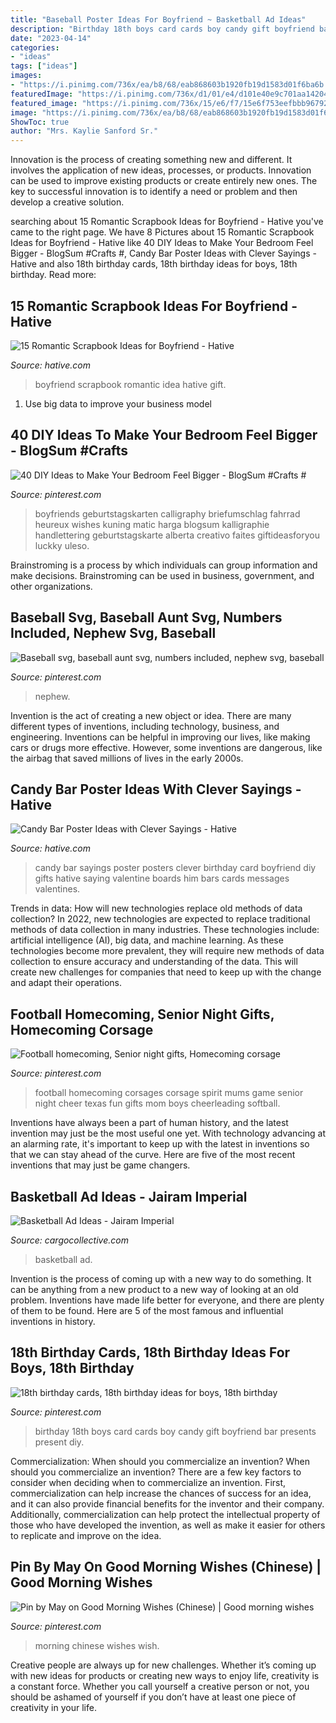 ```yaml
---
title: "Baseball Poster Ideas For Boyfriend ~ Basketball Ad Ideas"
description: "Birthday 18th boys card cards boy candy gift boyfriend bar presents present diy"
date: "2023-04-14"
categories:
- "ideas"
tags: ["ideas"]
images:
- "https://i.pinimg.com/736x/ea/b8/68/eab868603b1920fb19d1583d01f6ba6b.jpg"
featuredImage: "https://i.pinimg.com/736x/d1/01/e4/d101e40e9c701aa1420431f2b5f25786.jpg"
featured_image: "https://i.pinimg.com/736x/15/e6/f7/15e6f753eefbbb9679242b5a0d722d6f.jpg"
image: "https://i.pinimg.com/736x/ea/b8/68/eab868603b1920fb19d1583d01f6ba6b.jpg"
ShowToc: true
author: "Mrs. Kaylie Sanford Sr."
---
```



Innovation is the process of creating something new and different. It involves the application of new ideas, processes, or products. Innovation can be used to improve existing products or create entirely new ones. The key to successful innovation is to identify a need or problem and then develop a creative solution.

	

		
searching about 15 Romantic Scrapbook Ideas for Boyfriend - Hative you've came to the right page. We have 8 Pictures about 15 Romantic Scrapbook Ideas for Boyfriend - Hative like 40 DIY Ideas to Make Your Bedroom Feel Bigger - BlogSum #Crafts #, Candy Bar Poster Ideas with Clever Sayings - Hative and also 18th birthday cards, 18th birthday ideas for boys, 18th birthday. Read more:
		
    
## 15 Romantic Scrapbook Ideas For Boyfriend - Hative

<img loading=lazy src="https://hative.com/wp-content/uploads/2014/06/scrapbook-ideas-for-boyfriend/8-romantic-scrapbook-ideas.jpg" onerror="this.onerror=null;this.src='https://tse4.mm.bing.net/th?id=OIP.sz5gww3kaa5K4gcRXpQKmAHaJ6&amp;pid=15.1';" alt="15 Romantic Scrapbook Ideas for Boyfriend - Hative">

_Source: hative.com_

>boyfriend scrapbook romantic idea hative gift. 

	

1. Use big data to improve your business model

    
## 40 DIY Ideas To Make Your Bedroom Feel Bigger - BlogSum #Crafts #

<img loading=lazy src="https://i.pinimg.com/736x/ea/b8/68/eab868603b1920fb19d1583d01f6ba6b.jpg" onerror="this.onerror=null;this.src='https://tse4.mm.bing.net/th?id=OIP.Hp3N6PCOHxFRDXNH1idOgQHaJQ&amp;pid=15.1';" alt="40 DIY Ideas to Make Your Bedroom Feel Bigger - BlogSum #Crafts #">

_Source: pinterest.com_

>boyfriends geburtstagskarten calligraphy briefumschlag fahrrad heureux wishes kuning matic harga blogsum kalligraphie handlettering geburtstagskarte alberta creativo faites giftideasforyou luckky uleso. 

	

Brainstroming is a process by which individuals can group information and make decisions. Brainstroming can be used in business, government, and other organizations.

    
## Baseball Svg, Baseball Aunt Svg, Numbers Included, Nephew Svg, Baseball

<img loading=lazy src="https://i.pinimg.com/736x/d1/01/e4/d101e40e9c701aa1420431f2b5f25786.jpg" onerror="this.onerror=null;this.src='https://tse4.mm.bing.net/th?id=OIP.vmGbrlq8BZfrYTMuF3LxawHaF7&amp;pid=15.1';" alt="Baseball svg, baseball aunt svg, numbers included, nephew svg, baseball">

_Source: pinterest.com_

>nephew. 

	

Invention is the act of creating a new object or idea. There are many different types of inventions, including technology, business, and engineering. Inventions can be helpful in improving our lives, like making cars or drugs more effective. However, some inventions are dangerous, like the airbag that saved millions of lives in the early 2000s.

    
## Candy Bar Poster Ideas With Clever Sayings - Hative

<img loading=lazy src="https://hative.com/wp-content/uploads/2015/01/candy-bar-sayings/7-candy-bar-saying-ideas.jpg" onerror="this.onerror=null;this.src='https://tse4.mm.bing.net/th?id=OIP.0phdmDhpp4UqE0nR4il0owHaKg&amp;pid=15.1';" alt="Candy Bar Poster Ideas with Clever Sayings - Hative">

_Source: hative.com_

>candy bar sayings poster posters clever birthday card boyfriend diy gifts hative saying valentine boards him bars cards messages valentines. 

	

Trends in data: How will new technologies replace old methods of data collection?
In 2022, new technologies are expected to replace traditional methods of data collection in many industries. These technologies include: artificial intelligence (AI), big data, and machine learning. As these technologies become more prevalent, they will require new methods of data collection to ensure accuracy and understanding of the data. This will create new challenges for companies that need to keep up with the change and adapt their operations.

    
## Football Homecoming, Senior Night Gifts, Homecoming Corsage

<img loading=lazy src="https://i.pinimg.com/736x/e9/b0/4e/e9b04ef32a1c7038bcd30e067f81faf1--football-spirit-football-art.jpg" onerror="this.onerror=null;this.src='https://tse4.mm.bing.net/th?id=OIP.GxhkAYLA7JBwTosAjqF19QHaJ3&amp;pid=15.1';" alt="Football homecoming, Senior night gifts, Homecoming corsage">

_Source: pinterest.com_

>football homecoming corsages corsage spirit mums game senior night cheer texas fun gifts mom boys cheerleading softball. 

	

Inventions have always been a part of human history, and the latest invention may just be the most useful one yet. With technology advancing at an alarming rate, it's important to keep up with the latest in inventions so that we can stay ahead of the curve. Here are five of the most recent inventions that may just be game changers.

    
## Basketball Ad Ideas - Jairam Imperial

<img loading=lazy src="https://payload.cargocollective.com/1/3/99813/1881191/dirknike.jpg" onerror="this.onerror=null;this.src='https://tse2.mm.bing.net/th?id=OIP.JeLFiltPQ7NsQ7JIv51XXgHaLA&amp;pid=15.1';" alt="Basketball Ad Ideas - Jairam Imperial">

_Source: cargocollective.com_

>basketball ad. 

	

Invention is the process of coming up with a new way to do something. It can be anything from a new product to a new way of looking at an old problem. Inventions have made life better for everyone, and there are plenty of them to be found. Here are 5 of the most famous and influential inventions in history.

    
## 18th Birthday Cards, 18th Birthday Ideas For Boys, 18th Birthday

<img loading=lazy src="https://i.pinimg.com/736x/b2/51/d1/b251d1834e3adaff2f076d0bf021436a--th-birthday-cards-birthday-candy.jpg" onerror="this.onerror=null;this.src='https://tse3.mm.bing.net/th?id=OIP.Z-21AnEVBSwi4tUj9ZnJFQAAAA&amp;pid=15.1';" alt="18th birthday cards, 18th birthday ideas for boys, 18th birthday">

_Source: pinterest.com_

>birthday 18th boys card cards boy candy gift boyfriend bar presents present diy. 

	

Commercialization: When should you commercialize an invention?
When should you commercialize an invention? 
There are a few key factors to consider when deciding when to commercialize an invention. First, commercialization can help increase the chances of success for an idea, and it can also provide financial benefits for the inventor and their company. Additionally, commercialization can help protect the intellectual property of those who have developed the invention, as well as make it easier for others to replicate and improve on the idea.

    
## Pin By May On Good Morning Wishes (Chinese) | Good Morning Wishes

<img loading=lazy src="https://i.pinimg.com/736x/15/e6/f7/15e6f753eefbbb9679242b5a0d722d6f.jpg" onerror="this.onerror=null;this.src='https://tse3.mm.bing.net/th?id=OIP.UU3NHyu3GNVBwpVVb70yCAHaJ5&amp;pid=15.1';" alt="Pin by May on Good Morning Wishes (Chinese) | Good morning wishes">

_Source: pinterest.com_

>morning chinese wishes wish. 

	

Creative people are always up for new challenges. Whether it’s coming up with new ideas for products or creating new ways to enjoy life, creativity is a constant force. Whether you call yourself a creative person or not, you should be ashamed of yourself if you don’t have at least one piece of creativity in your life.

